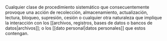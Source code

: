 Cualquier clase de procedimiento sistemático que consecuentemente provoque una acción de recolección, almacenamiento, actualización, lectura, bloqueo, supresión, cesión o cualquier otra naturaleza que implique la interacción con los [[archivos, registros, bases de datos o bancos de datos|archivos]]; o los [[dato personal|datos personales]] que estos contengan.